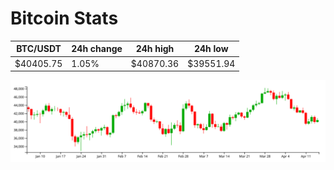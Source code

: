 # Bitcoin Stats

BTC/USDT|24h change|24h high|24h low|
|---|---|---|---|
|$40405.75|1.05%|$40870.36|$39551.94|

<img src="./chart.svg">
